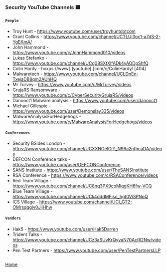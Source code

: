 ### Security YouTube Channels 🟥

#### `People`
- Troy Hunt - https://www.youtube.com/user/troyhuntdotcom
- Grant Collins - https://www.youtube.com/channel/UCTLUi3oc1-a7dS-2-YgEKmA/
- John Hammond - https://www.youtube.com/c/JohnHammond010/videos
- Lukas Stefanko - https://www.youtube.com/channel/UCg08SXtXlfADk4yAODpShfQ
- Colin Hardy - hxxps://www[.]youtube[.]com/c/ColinHardy/ [404]
- Malwaretech - https://www.youtube.com/channel/UCLDnEn-TxejaDB8qm2AUhHQ
- Mr Turvey - https://www.youtube.com/c/MrTurvey/videos
- GrujaRS Ransomware - https://www.youtube.com/c/CyberSecurityGrujaRS/videos
- Danooct1 Malware analysis - https://www.youtube.com/user/danooct1
- Michael Gillespie - https://www.youtube.com/user/Demonslay335/videos
- MalwareAnalysisForHedgehogs - https://www.youtube.com/c/MalwareAnalysisForHedgehogs/videos

#### `Conferences`
- Security BSides London - https://www.youtube.com/channel/UCXXNOelGiY_N96a2nfhcaDA/videos
- DEFCON Conference talks - https://www.youtube.com/user/DEFCONConference
- SANS Institute - https://www.youtube.com/user/TheSANSInstitute
- RSA Conference - https://www.youtube.com/c/RSAConference/videos
- Red Team Village - https://www.youtube.com/channel/UC8nq3PX9coMiqgKH6fw-VCQ
- Blue Team Village - https://www.youtube.com/channel/UCk4dddMFiso_hgt0ViSPNpQ
- ICS Village - https://www.youtube.com/channel/UCI_GT2-OMrsqqglv0JijHhw

#### `Vendors`
- Hak5 - https://www.youtube.com/user/Hak5Darren
- Trident Talks - https://www.youtube.com/channel/UCz3aSUvKrQyyaN70AcRl2Nw/videos
- Pen Test Partners - https://www.youtube.com/user/PenTestPartnersLLP

```

```
[Home](https://github.com/WilliamThomas-sec/Opensource-tools/)
